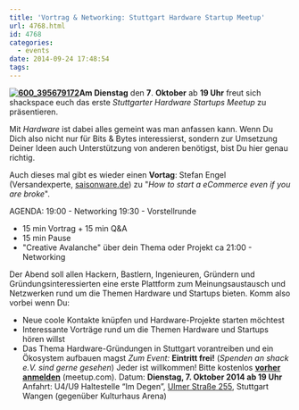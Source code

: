 ```yaml
---
title: 'Vortrag & Networking: Stuttgart Hardware Startup Meetup'
url: 4768.html
id: 4768
categories:
  - events
date: 2014-09-24 17:48:54
tags:
---
```


**[![600_395679172](https://blog.shackspace.de/wp-content/uploads/2014/08/600_395679172-300x161.jpeg)](https://blog.shackspace.de/wp-content/uploads/2014/08/600_395679172.jpeg)**Am** Dienstag** den **7**. **Oktober** ab **19 Uhr** freut sich shackspace euch das erste _Stuttgarter Hardware Startups Meetup_ zu präsentieren.

Mit _Hardware_ ist dabei alles gemeint was man anfassen kann. Wenn Du Dich also nicht nur für Bits &amp; Bytes interessierst, sondern zur Umsetzung Deiner Ideen auch Unterstützung von anderen benötigst, bist Du hier genau richtig.

Auch dieses mal gibt es wieder einen **Vortag**:
Stefan Engel (Versandexperte, [saisonware.de](http://saisonware.de)) zu "_How to start a eCommerce even if you are broke_".

AGENDA:
19:00 - Networking
19:30 - Vorstellrunde
- 15 min Vortrag + 15 min Q&amp;A
- 15 min Pause
- "Creative Avalanche" über dein Thema oder Projekt
ca 21:00 - Networking

Der Abend soll allen Hackern, Bastlern, Ingenieuren, Gründern und Gründungsinteressierten eine erste Plattform zum Meinungsaustausch und Netzwerken rund um die Themen Hardware und Startups bieten. Komm also vorbei wenn Du:

*   Neue coole Kontakte knüpfen und Hardware-Projekte starten möchtest
*   Interessante Vorträge rund um die Themen Hardware und Startups hören willst
*   Das Thema Hardware-Gründungen in Stuttgart vorantreiben und ein Ökosystem aufbauen magst
_Zum Event:_
**Eintritt frei!** (_Spenden an shack e.V. sind gerne gesehen_) Jeder ist willkommen!
Bitte kostenlos **[vorher anmelden](http://www.meetup.com/Stuttgart-Hardware-Startups/events/201530002/)** (meetup.com).
Datum: **Dienstag, 7\. Oktober 2014 **ab** 19 Uhr**
Anfahrt: U4/U9 Haltestelle “Im Degen”, [Ulmer Straße 255](https://blog.shackspace.de/?page_id=713), Stuttgart Wangen (gegenüber Kulturhaus Arena)